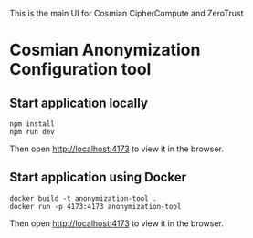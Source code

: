 This is the main UI for Cosmian CipherCompute and ZeroTrust

# Cosmian Anonymization Configuration tool

## Start application locally

```
npm install
npm run dev
```

Then open [http://localhost:4173](http://localhost:4173) to view it in the browser.

## Start application using Docker

```
docker build -t anonymization-tool .
docker run -p 4173:4173 anonymization-tool
```

Then open [http://localhost:4173](http://localhost:4173) to view it in the browser.
